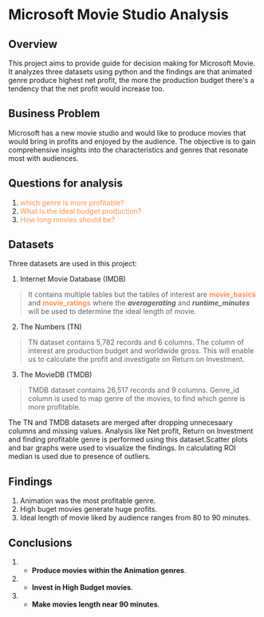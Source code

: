# **Microsoft Movie Studio Analysis**

## Overview
This project aims to provide guide for decision making for Microsoft Movie. It analyzes three datasets using python and the findings are that animated genre produce highest net profit, the more the production budget there's a tendency that the net profit would increase too.


## Business Problem
Microsoft has a new movie studio and would like to produce movies that would bring in profits and enjoyed by the audience. The objective is to gain comprehensive insights into the characteristics and genres that resonate most with audiences.
## **Questions for analysis**
1. <span style = "color: #ff914d">which genre is more profitable?</span>
2. <span style = "color: #ff914d">What is the ideal budget production?</span>
3. <span style = "color: #ff914d">How long movies should be?</span>

## Datasets
Three datasets are used in this project:
1. Internet Movie Database (IMDB)
  > It contains multiple tables but the tables of interest are **<span style = "color: #ff914d">movie_basics</span>** and **<span style = "color: #ff914d">movie_ratings</span>** where the ***averagerating*** and ***runtime_minutes*** will be used to determine the ideal length of movie.

2. The Numbers (TN)
  > TN dataset contains 5,782 records and  6 columns. The column of interest are production budget and worldwide gross. This will enable us to calculate the profit and investigate on Return on Investment.

3. The MovieDB (TMDB)
 > TMDB dataset contains 26,517 records and 9 columns. Genre_id column is used to map genre of the movies, to find which genre is more profitable.


The TN and TMDB datasets are merged after dropping unnecesaary columns and missing values. Analysis like Net profit, Return on Investment and finding profitable genre is performed using this dataset.Scatter plots and bar graphs were used to visualize the findings. In calculating ROI median is used due to presence of outliers.

## Findings
1. Animation was the most profitable genre.
2. High buget movies generate huge profits.
3. Ideal length of movie liked by audience ranges from 80 to 90 minutes.

## **Conclusions**

1. - **Produce movies within the Animation genres**.
    
2. - **Invest in High Budget movies**.
    
3. - **Make movies length near 90 minutes**.
    
